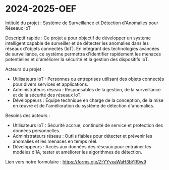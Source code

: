 # 2024-2025-OEF
Intitulé du projet : 
Système de Surveillance et Détection d'Anomalies pour Réseaux IoT

Descriptif rapide :
Ce projet a pour objectif de développer un système intelligent capable de surveiller et de détecter les anomalies dans les réseaux d'objets connectés (IoT). En intégrant des technologies avancées de surveillance, ce système permettra d'identifier rapidement les menaces potentielles et d'améliorer la sécurité et la gestion des dispositifs IoT.

Acteurs du projet :
- Utilisateurs IoT : Personnes ou entreprises utilisant des objets connectés pour divers services et applications.
- Administrateurs réseau : Responsables de la gestion, de la surveillance et de la sécurité des réseaux IoT.
- Développeurs : Équipe technique en charge de la conception, de la mise en œuvre et de l'amélioration du système de détection d'anomalies.

Besoins des acteurs :
- Utilisateurs IoT : Sécurité accrue, continuité de service et protection des données personnelles.
- Administrateurs réseau : Outils fiables pour détecter et prévenir les anomalies et les menaces en temps réel.
- Développeurs : Accès aux données des réseaux pour entraîner les modèles d'IA, tester et améliorer les algorithmes de détection.

Lien vers notre formulaire :
https://forms.gle/ZrYYyxaWaH3bYR9w9
